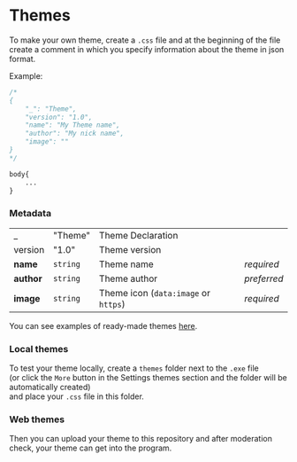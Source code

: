 # Themes

To make your own theme, create a `.css` file and at the beginning of the file create a comment in which you specify information about the theme in json format.

Example:
```css
/*
{
    "_": "Theme",
    "version": "1.0",
    "name": "My Theme name",
    "author": "My nick name",
    "image": ""
}
*/

body{
    ...
}
```

### Metadata

|            |             |                                      |             |
|------------|-------------|--------------------------------------|-------------|
| _          | "Theme"     | Theme Declaration                    |             |
| version    | "1.0"       | Theme version                        |             |
| **name**   | `string`    | Theme name                           | _required_  |
| **author** | `string`    | Theme author                         | _preferred_ |
| **image**  | `string`    | Theme icon (`data:image` or `https`) | _required_  |

You can see examples of ready-made themes [here](themes/).

### Local themes

To test your theme locally, create a `themes` folder next to the `.exe` file<br>
(or click the `More` button in the Settings themes section and the folder will be automatically created)<br>
and place your `.css` file in this folder.

### Web themes

Then you can upload your theme to this repository and after moderation check, your theme can get into the program.
